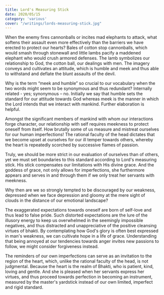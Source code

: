 ```yaml
---
title: Lord's Measuring Stick
date: 2020/05/15
category: 'various'
cover: "/writings/lords-measuring-stick.jpg"
---
```


When the enemy fires cannonballs or incites mad elephants to attack, what softens their assault even more effectively than the barriers we have erected to protect our hearts? Bales of cotton stop cannonballs, which would smash through stonewall and little lambs pacify a maddened elephant who would crush armored defenses. The lamb symbolizes our relationship to God, the cotton ball, our dealings with men. The imagery conveys and cultivates an attitude, which is humble and meek and thus able to withstand and deflate the blunt assaults of the devil.

Why is the term “meek and humble” so crucial to our vocabulary when the two words might seem to be synonymous and thus redundant? Internally related - yes; synonymous – no. Initially we say that humble sets the standard for our attitude towards God whereas meek is the manner in which the Lord intends that we interact with mankind. Further elaboration is helpful.

Amongst the significant members of mankind with whom our interactions forge character, our relationship with self requires meekness to protect oneself from itself. How brutally some of us measure and mistreat ourselves for our human imperfections! The rational faculty of the head dictates that we become upset at ourselves for our ill temper towards others, whereby the heart is repeatedly scorched by successive flames of passion.

Truly, we should be more strict in our evaluation of ourselves than of others, yet we must set boundaries to this standard according to Lord's measuring stick. His stick compensates our limitations with His divine grace. And the goddess of grace, not only allows for imperfections, she furthermore appears and serves in and through them if we only treat her servants with meekness.

Why then are we so strongly tempted to be discouraged by our weakness, depressed when we face depression and gloomy at the mere sight of clouds in the distance of our emotional landscape?

The exaggerated expectations towards oneself are born of self-love and thus lead to false pride. Such distorted expectations are the lure of the illusory energy to keep us overwhelmed in the seemingly impossible negatives, and thus distracted and unappreciative of the positive cleansing virtues of bhakti. By contemplating how God's glory is often best expressed in man's weakness, we can cultivate hope in a life of grace. Understanding that being annoyed at our tendencies towards anger invites new passions to follow, we might consider forgiveness instead.

The reminders of our own imperfections can serve as an invitation to the region of the heart, which, unlike the rational faculty of the head, is not judgmental. Because the heart is the realm of Bhakti, who is patient, kind, loving and gentle. And she is pleased when her servants express her virtues, and thus proceed towards perfection in becoming an instrument, measured by the master's yardstick instead of our own limited, imperfect and rigid standard.
